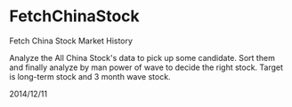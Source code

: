 FetchChinaStock
===============

Fetch China Stock Market History

Analyze the All China Stock's data to pick up some candidate. 
Sort them and finally analyze by man power of wave to decide the right stock.
Target is long-term stock and 3 month wave stock.

2014/12/11
